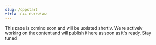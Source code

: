 ```yaml
---
slug: /cppstart
title: C++ Overview
---
```



This page is coming soon and will be updated shortly. We're actively working on the content and will publish it here as soon as it's ready. Stay tuned!

